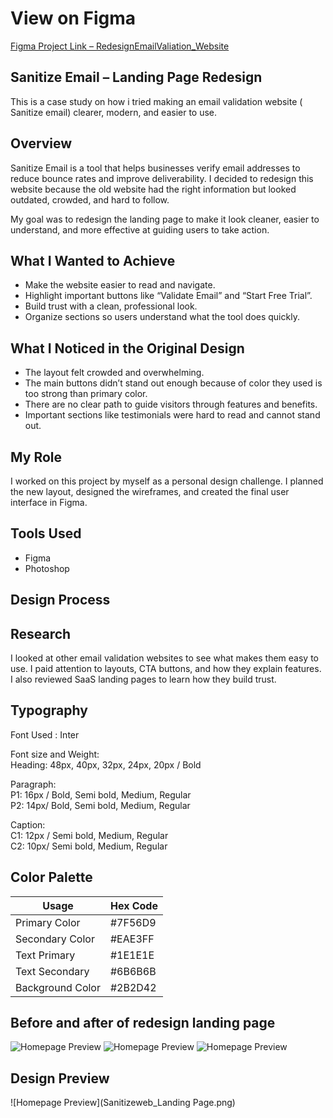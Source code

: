 # View on Figma

[Figma Project Link – RedesignEmailValiation_Website](https://www.figma.com/design/8Y5dcMqK0H0pgY2t87FklT/Sanitize-Email?node-id=0-1&t=6nOewThFsafC7ti4-1)

## Sanitize Email – Landing Page Redesign

This is a case study on how i tried making an email validation website ( Sanitize email) clearer, modern, and easier to use.

## Overview

Sanitize Email is a tool that helps businesses verify email addresses to reduce bounce rates and improve deliverability. I decided to redesign this website because the old website had the right information but looked outdated, crowded, and hard to follow.<br>

My goal was to redesign the landing page to make it look cleaner, easier to understand, and more effective at guiding users to take action.

## What I Wanted to Achieve

- Make the website easier to read and navigate.
- Highlight important buttons like “Validate Email” and “Start Free Trial”.
- Build trust with a clean, professional look.
- Organize sections so users understand what the tool does quickly.

## What I Noticed in the Original Design

- The layout felt crowded and overwhelming.
- The main buttons didn’t stand out enough because of color they used is too strong than primary color.
- There are no clear path to guide visitors through features and benefits.
- Important sections like testimonials were hard to read and cannot stand out.

## My Role

I worked on this project by myself as a personal design challenge. I planned the new layout, designed the wireframes, and created the final user interface in Figma.

## Tools Used

- Figma
- Photoshop

## Design Process

## Research

I looked at other email validation websites to see what makes them easy to use. I paid attention to layouts, CTA buttons, and how they explain features. I also reviewed SaaS landing pages to learn how they build trust.

## Typography

Font Used : Inter<br>

Font size and Weight:<br>
Heading: 48px, 40px, 32px, 24px, 20px / Bold<br>

Paragraph:<br> 
P1: 16px / Bold, Semi bold, Medium, Regular<br>
P2: 14px/ Bold, Semi bold, Medium, Regular<br>

Caption:<br>
C1: 12px / Semi bold, Medium, Regular<br>
C2: 10px/ Semi bold, Medium, Regular<br>

## Color Palette

| Usage            | Hex Code   
|------------------|-----------
| Primary Color    | #7F56D9  
| Secondary Color  | #EAE3FF   
| Text Primary     | #1E1E1E 
| Text Secondary   | #6B6B6B  
| Background Color | #2B2D42   

## Before and after of redesign landing page
![Homepage Preview]()
![Homepage Preview]()
![Homepage Preview]()

## Design Preview
![Homepage Preview](Sanitizeweb_Landing Page.png)
